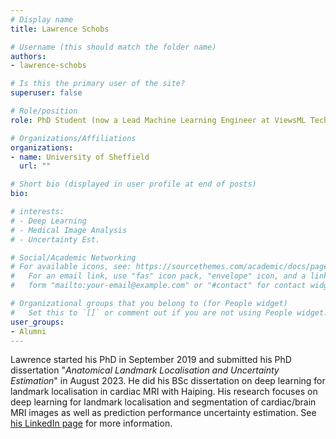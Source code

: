```yaml
---
# Display name
title: Lawrence Schobs

# Username (this should match the folder name)
authors:
- lawrence-schobs

# Is this the primary user of the site?
superuser: false

# Role/position
role: PhD Student (now a Lead Machine Learning Engineer at ViewsML Technologies)

# Organizations/Affiliations
organizations:
- name: University of Sheffield
  url: ""

# Short bio (displayed in user profile at end of posts)
bio: 

# interests:
# - Deep Learning
# - Medical Image Analysis
# - Uncertainty Est.

# Social/Academic Networking
# For available icons, see: https://sourcethemes.com/academic/docs/page-builder/#icons
#   For an email link, use "fas" icon pack, "envelope" icon, and a link in the
#   form "mailto:your-email@example.com" or "#contact" for contact widget.

# Organizational groups that you belong to (for People widget)
#   Set this to `[]` or comment out if you are not using People widget.
user_groups:
- Alumni
---
```


Lawrence started his PhD in September 2019 and submitted his PhD dissertation "*Anatomical Landmark Localisation and Uncertainty Estimation*" in August 2023. He did his BSc dissertation on deep learning for landmark localisation in cardiac MRI with Haiping. His research focuses on deep learning for landmark localisation and segmentation of cardiac/brain MRI images as well as prediction performance uncertainty estimation. See [his LinkedIn page](https://www.linkedin.com/in/lawrenceschobs/) for more information.
